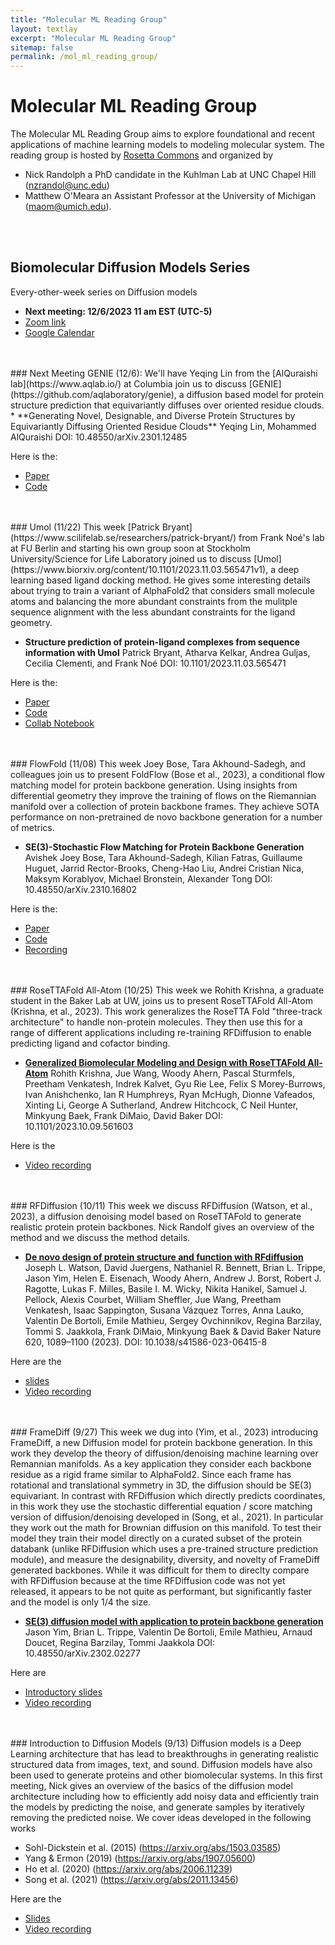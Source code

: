 ```yaml
---
title: "Molecular ML Reading Group"
layout: textlay
excerpt: "Molecular ML Reading Group"
sitemap: false
permalink: /mol_ml_reading_group/
---
```


# Molecular ML Reading Group

The Molecular ML Reading Group aims to explore foundational and recent
applications of machine learning models to modeling molecular system.
The reading group is hosted by [Rosetta Commons](https://www.rosettacommons.org/)
and organized by

* Nick Randolph a PhD
candidate in the Kuhlman Lab at UNC Chapel Hill (nzrandol@unc.edu)
* Matthew O'Meara an Assistant Professor at the University of Michigan
(maom@umich.edu).

<BR><BR>
## Biomolecular Diffusion Models Series
Every-other-week series on Diffusion models
* **Next meeting: 12/6/2023 11 am EST (UTC-5)**
* [Zoom link](https://zoom.us/j/99323876996?pwd=bkNwNWZXRmk1bktlTWdBNDRxdXlLdz09)
* [Google Calendar](https://calendar.google.com/calendar/u/0?cid=MmRiZmZjYzAwNGFiZWIyN2Y1ODJiNzU5YzRjMjk4ZGY4MWI1YWE4NTg1MmQ4YWY1NTc3OGYwMzdiNWM5MTEwNEBncm91cC5jYWxlbmRhci5nb29nbGUuY29t)

<br>
<br>
### Next Meeting GENIE (12/6):
We'll have Yeqing Lin from the [AlQuraishi lab](https://www.aqlab.io/) at Columbia join us to discuss [GENIE](https://github.com/aqlaboratory/genie), a diffusion based model for protein structure prediction that equivariantly diffuses over oriented residue clouds.
* **Generating Novel, Designable, and Diverse Protein Structures by Equivariantly Diffusing Oriented Residue Clouds**
Yeqing Lin, Mohammed AlQuraishi
DOI: 10.48550/arXiv.2301.12485

Here is the:
* [Paper](https://arxiv.org/abs/2301.12485)
* [Code](https://github.com/aqlaboratory/genie)

<br>
<br>
### Umol (11/22)
This week [Patrick Bryant](https://www.scilifelab.se/researchers/patrick-bryant/) from Frank Noé's lab at FU Berlin and starting his own group soon at Stockholm University/Science for Life Laboratory joined us to discuss [Umol](https://www.biorxiv.org/content/10.1101/2023.11.03.565471v1), a deep learning based ligand docking method. He gives some interesting details about trying to train a variant of AlphaFold2 that considers small molecule atoms and balancing the more abundant constraints from the mulitple sequence alignment with the less abundant constraints for the ligand geometry.

* **Structure prediction of protein-ligand complexes from sequence information with Umol**
Patrick Bryant, Atharva Kelkar, Andrea Guljas, Cecilia Clementi, and Frank Noé
DOI: 10.1101/2023.11.03.565471

Here is the:
* [Paper](https://doi.org/10.1101/2023.11.03.565471)
* [Code](https://github.com/patrickbryant1/Umol)
* [Collab Notebook](https://colab.research.google.com/github/patrickbryant1/Umol/blob/master/Umol.ipynb)

<br>
<br>
### FlowFold (11/08)
This week Joey Bose, Tara Akhound-Sadegh, and colleagues join us to present FoldFlow (Bose et al., 2023), a conditional flow matching model for protein backbone generation. Using insights from differential geometry they improve the training of flows on the Riemannian manifold over a collection of protein backbone frames. They achieve SOTA performance on non-pretrained de novo backbone generation for a number of metrics.

* **SE(3)-Stochastic Flow Matching for Protein Backbone Generation**
Avishek Joey Bose, Tara Akhound-Sadegh, Kilian Fatras, Guillaume Huguet, Jarrid Rector-Brooks, Cheng-Hao Liu, Andrei Cristian Nica, Maksym Korablyov, Michael Bronstein, Alexander Tong
DOI: 10.48550/arXiv.2310.16802

Here is the:
* [Paper](https://doi.org/10.48550/arXiv.2310.16802)
* [Code](https://github.com/DreamFold/FoldFlow)
* [Recording](https://youtu.be/JqKzTdhW7fY)

<br>
<br>
### RoseTTAFold All-Atom (10/25)
This week we Rohith Krishna, a graduate student in the Baker Lab at UW, joins us to present RoseTTAFold All-Atom (Krishna, et al., 2023).
This work generalizes the RoseTTA Fold "three-track architecture" to handle non-protein molecules. They then use this
for a range of different applications including re-training RFDiffusion to enable predicting ligand and cofactor binding.


* **[Generalized Biomolecular Modeling and Design with RoseTTAFold All-Atom](https://doi.org/10.1101/2023.10.09.561603)**
Rohith Krishna, Jue Wang, Woody Ahern, Pascal Sturmfels, Preetham Venkatesh, Indrek Kalvet, Gyu Rie Lee, Felix S Morey-Burrows, Ivan Anishchenko, Ian R Humphreys, Ryan McHugh, Dionne Vafeados, Xinting Li, George A Sutherland, Andrew Hitchcock, C Neil Hunter, Minkyung Baek, Frank DiMaio, David Baker
DOI: 10.1101/2023.10.09.561603

Here is the
* [Video recording](https://youtu.be/PARZP6GWJ0w?si=2UJwSuhAw-8QCVjF)

<br>
<br>
### RFDiffusion (10/11)
This week we discuss RFDiffusion (Watson, et al., 2023), a diffusion denoising model based on RoseTTAFold to generate realistic protein protein backbones. Nick Randolf gives an overview of the method and we discuss the method details.

* **[De novo design of protein structure and function with RFdiffusion](https://doi.org/10.1038/s41586-023-06415-8)**
Joseph L. Watson, David Juergens, Nathaniel R. Bennett, Brian L. Trippe, Jason Yim, Helen E. Eisenach, Woody Ahern, Andrew J. Borst, Robert J. Ragotte, Lukas F. Milles, Basile I. M. Wicky, Nikita Hanikel, Samuel J. Pellock, Alexis Courbet, William Sheffler, Jue Wang, Preetham Venkatesh, Isaac Sappington, Susana Vázquez Torres, Anna Lauko, Valentin De Bortoli, Emile Mathieu, Sergey Ovchinnikov, Regina Barzilay, Tommi S. Jaakkola, Frank DiMaio, Minkyung Baek & David Baker
Nature 620, 1089–1100 (2023).
DOI: 10.1038/s41586-023-06415-8

Here are the
* [slides](https://bit.ly/46Terw4)
* [Video recording](https://youtu.be/agiHi6hOE3Q)

<br>
<br>
### FrameDiff (9/27)
This week we dug into (Yim, et al., 2023) introducing FrameDiff, a new Diffusion model for protein backbone generation. In this work they
develop the theory of diffusion/denoising machine learning over Remannian manifolds. As a key application they consider each backbone residue as
a rigid frame similar to AlphaFold2. Since each frame has rotational and translational symmetry in 3D, the diffusion should be SE(3) equivariant.
In contrast with RFDiffusion which directly predicts coordinates, in this work they use the stochastic differential equation / score matching
version of diffusion/denoising developed in (Song, et al., 2021). In particular they work out the math for Brownian diffusion on this manifold.
To test their model they train their model directly on a curated subset of the protein databank (unlike RFDiffusion which uses a pre-trained
structure prediction module), and measure the designability, diversity, and novelty of FrameDiff generated backbones. While it was difficult for them
to direclty compare with RFDiffusion because at the time RFDiffusion code was not yet released, it appears to be not quite as performant, but
significantly faster and the model is only 1/4 the size.

* **[SE(3) diffusion model with application to protein backbone generation](https://arxiv.org/abs/2302.02277)**
Jason Yim, Brian L. Trippe, Valentin De Bortoli, Emile Mathieu, Arnaud Doucet, Regina Barzilay, Tommi Jaakkola
DOI: 10.48550/arXiv.2302.02277


Here are

* [Introductory slides](https://docs.google.com/presentation/d/1xBAvqNyh20Xe3ePdGz4c3h50Iso00trZ/edit?usp=sharing&ouid=101024000819646318057&rtpof=true&sd=true)
* [Video recording](https://youtu.be/S9F-ZBu8Fko?si=T_YGdaon_0rfc4dJ)

<br>
<br>
### Introduction to Diffusion Models (9/13)
Diffusion models is a Deep Learning architecture that has lead to breakthroughs in generating realistic structured data from images, text, and sound.
Diffusion models have also been used to generate proteins and other biomolecular systems. In this first meeting, Nick gives an overview of the basics
of the diffusion model architecture including how to efficiently add noisy data and efficiently train the models by predicting the noise, and generate
samples by iteratively removing the predicted noise. We cover ideas developed in the following works

* Sohl-Dickstein et al. (2015) (https://arxiv.org/abs/1503.03585)
* Yang & Ermon (2019) (https://arxiv.org/abs/1907.05600)
* Ho et al. (2020) (https://arxiv.org/abs/2006.11239)
* Song et al. (2021) (https://arxiv.org/abs/2011.13456)

Here are the

* [Slides](https://docs.google.com/presentation/d/1mdrF-hdZnp1IH6wrDB69p9vmcVaYywGB/edit?usp=sharing&ouid=101024000819646318057&rtpof=true&sd=true)
* [Video recording](https://www.youtube.com/watch?v=qtMRRVL4FYQ)
